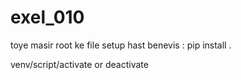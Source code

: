# exel_010

toye masir root ke file setup hast 
    benevis :  pip install .

venv/script/activate or deactivate
